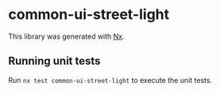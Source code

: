 # common-ui-street-light

This library was generated with [Nx](https://nx.dev).

## Running unit tests

Run `nx test common-ui-street-light` to execute the unit tests.
